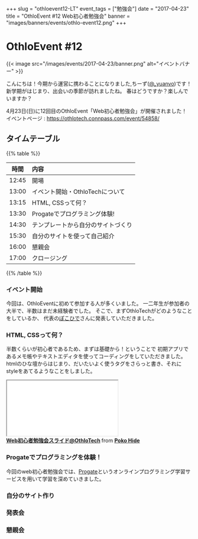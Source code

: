 +++
slug = "othloevent12-LT"
event_tags = ["勉強会"]
date = "2017-04-23"
title = "OthloEvent #12 Web初心者勉強会"
banner = "images/banners/events/othlo-event12.png"
+++

# OthloEvent #12
{{< image src="/images/events/2017-04-23/banner.png" alt="イベントバナー" >}}

こんにちは！今期から運営に携わることになりました,ちーず([@_yuanvo](https://twitter.com/_yuanvo))です！
新学期がはじまり、出会いの季節が訪れましたね。
春はどうですか？楽しんでいますか？

4月23日(日)に12回目のOthloEvent「Web初心者勉強会」が開催されました！
イベントページ : https://othlotech.connpass.com/event/54858/

## タイムテーブル

{{% table %}}

|時間|内容|
|:-----:|:-----|
|12:45|開場|
|13:00|イベント開始・OthloTechについて|
|13:15|HTML, CSSって何？|
|13:30|Progateでプログラミング体験!|
|14:30|テンプレートから自分のサイトづくり|
|15:30|自分のサイトを使って自己紹介|
|16:00|懇親会|
|17:00|クロージング|

{{% /table %}}

### イベント開始
今回は、OthloEventに初めて参加する人が多くいました。
一二年生が参加者の大半で、半数はまだ未経験者でした。
そこで、まずOthloTechがどのようなことをしているか、
代表の[ぽこひで](https://twitter.com/hyde141421356)さんに発表していただきました。
<!-- 写真 -->


### HTML, CSSって何？
半数くらいが初心者であるため、まずは基礎から！ということで
初期アプリであるメモ帳やテキストエディタを使ってコーディングをしていただきました。
htmlのひな壇からはじまり、だいたいよく使うタグをさらっと書き、それにstyleをあてるようなことをしました。
<div class='slider-container'>
  <iframe class='slider-content' src="//www.slideshare.net/slideshow/embed_code/key/41Pary8NrlWLme"></iframe>
  <div style="margin-bottom:5px">
  <strong><a href="//www.slideshare.net/HidenobuSakai/webothlotech" title="Web初心者勉強会スライド @OthloTech" target="_blank">Web初心者勉強会スライド@OthloTech</a> </strong> from <strong><a target="_blank" href="https://www.slideshare.net/HidenobuSakai">Poko Hide</a></strong></div>
</div>

### Progateでプログラミングを体験！
今回のweb初心者勉強会では、[Progate](http://prog-8.com/)というオンラインプログラミング学習サービスを用いて学習を深めていきました。

### 自分のサイト作り

### 発表会

### 懇親会
